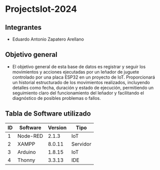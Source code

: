# ProjectsIot-2024
## Integrantes
* Eduardo Antonio Zapatero Arellano
## Objetivo general 
* El objetivo general de esta base de datos es registrar y seguir los movimientos y acciones ejecutadas por un leñador de juguete controlado por una placa ESP32 en un proyecto de IoT. Proporcionará un historial estructurado de los movimientos realizados, incluyendo detalles como fecha, duración y estado de ejecución, permitiendo un seguimiento claro del funcionamiento del leñador y facilitando el diagnóstico de posibles problemas o fallos.
## Tabla de Software utilizado
| ID | Software  | Version | Tipo    |
|----|-----------|---------|---------|
| 1  | Node-RED  | 2.1.3   | IoT     |
| 2  | XAMPP     | 8.0.11  | Servidor|
| 3  | Arduino   | 1.8.15  | IoT     |
| 4  | Thonny    | 3.3.13  | IDE     |


